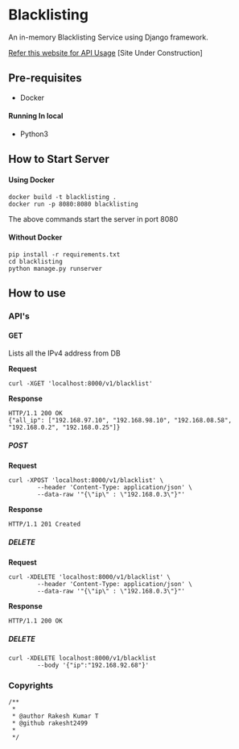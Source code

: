 # Blacklisting
An in-memory Blacklisting Service using Django framework.

[Refer this website for API Usage](https://rakesht2499.github.io/Blacklisting/) [Site Under Construction]

## Pre-requisites

- Docker

#### Running In local

- Python3

## How to Start Server

#### Using Docker

```shell script
docker build -t blacklisting .
docker run -p 8080:8080 blacklisting
```
The above commands start the server in port 8080

#### Without Docker

```shell script
pip install -r requirements.txt
cd blacklisting
python manage.py runserver
```

## How to use

### API's

#### GET

Lists all the IPv4 address from DB


**Request**

```shell script
curl -XGET 'localhost:8000/v1/blacklist'
```


**Response**
```shell script
HTTP/1.1 200 OK
{"all_ip": ["192.168.97.10", "192.168.98.10", "192.168.08.58", "192.168.0.2", "192.168.0.25"]}
```

##### POST


**Request**

```shell script
curl -XPOST 'localhost:8000/v1/blacklist' \
        --header 'Content-Type: application/json' \
        --data-raw '"{\"ip\" : \"192.168.0.3\"}"'
```


**Response**
```shell script
HTTP/1.1 201 Created
```

##### DELETE

**Request**

```shell script
curl -XDELETE 'localhost:8000/v1/blacklist' \
        --header 'Content-Type: application/json' \
        --data-raw '"{\"ip\" : \"192.168.0.3\"}"'
```


**Response**
```shell script
HTTP/1.1 200 OK
```


##### DELETE

```shell script
curl -XDELETE localhost:8000/v1/blacklist
        --body '{"ip":"192.168.92.68"}'
```

### Copyrights
```
/**
 * 
 * @author Rakesh Kumar T
 * @github rakesht2499
 *
 */
```
